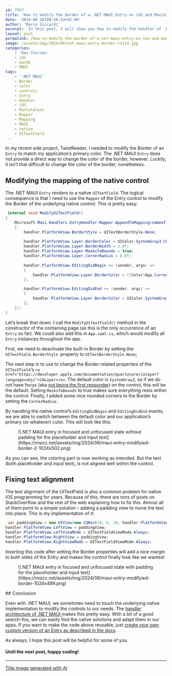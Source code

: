 ```yaml
---
id: 7957
title: 'How to modify the border of a .NET MAUI Entry on iOS and MacCatalyst'
date: '2024-06-16T09:56:43+02:00'
author: 'Marco Siccardi'
excerpt: 'In this post, I will show you how to modify the handler of .NET MAUI to take control over the Entry''s border by changing the underlying native control.'
layout: post
permalink: /how-to-modify-the-border-of-a-net-maui-entry-on-ios-and-maccatalyst/
image: /assets/img/2024/06/net-maui-entry-border-title.jpg
categories:
    - 'Dev Stories'
    - iOS
    - macOS
    - MAUI
tags:
    - '.NET MAUI'
    - Border
    - color
    - controls
    - Entry
    - Handler
    - iOS
    - MacCatalyst
    - Mapper
    - Mapping
    - MAUI
    - native
    - UITextField
---
```


In my recent side project, TwistReader, I needed to modify the Border of an `Entry` to match my application’s primary color. The .NET MAUI `Entry` does not provide a direct way to change the color of the border, however. Luckily, it isn’t that difficult to change the color of the border, nonetheless.

## Modifying the mapping of the native control 

The .NET MAUI `Entry` renders to a native `UITextField`. The logical consequence is that I need to use the `Mapper` of the Entry control to modify the Border of the underlying native control. This is pretty easy:

``` csharp
 internal void ModifyUiTextField()
{
    Microsoft.Maui.Handlers.EntryHandler.Mapper.AppendToMapping(nameof(ModifyUiTextField), (handler, view) =>
    {
        handler.PlatformView.BorderStyle = UITextBorderStyle.None;
        
        handler.PlatformView.Layer.BorderColor = UIColor.SystemGray3.CGColor;
        handler.PlatformView.Layer.BorderWidth = 2.0f;
        handler.PlatformView.Layer.MasksToBounds = true;
        handler.PlatformView.Layer.CornerRadius = 8.0f;
        
        handler.PlatformView.EditingDidBegin += (sender, args) =>
        {
            handler.PlatformView.Layer.BorderColor = ((Color)App.Current.Resources["Primary"]).ToCGColor();
        };

        handler.PlatformView.EditingDidEnd += (sender, args) =>
        {
            handler.PlatformView.Layer.BorderColor = UIColor.SystemGray3.CGColor;
        };
    });
}
```
 
Let’s break that down. I call the `ModifyUiTextField()` method in the constructor of the containing page (as this is the only occurrence of an `Entry` so far). We could also add this in `App.xaml.cs`, which would modify all `Entry` instances throughout the app.

First, we need to deactivate the built-in Border by setting the `UITextField.BorderStyle `property to `UITextBorderStyle.None`;

The next step is to use to change the Border related properties of the `UITextField`‘s `<a href="https://developer.apple.com/documentation/quartzcore/calayer?language=objc">CALayer</a>`. The default color is `SystemGray3`, so if we do not have focus (aka [not being the first responder](https://developer.apple.com/documentation/uikit/uiresponder?language=objc)) on the control, this will be the default. Setting `MasksToBounds` to true makes sure everything rests within the control. Finally, I added some nice rounded corners to the Border by setting the `CornerRadius`.

By handling the native control’s `EditingDidBegin` and `EditingDidEnd` events, we are able to switch between the default color and our application’s primary (or whatever) color. This will look like this:

<div class="wp-block-image"><figure class="aligncenter size-large is-resized">![.NET MAUI entry in focused and unfocused state without padding for the placeholder and input text](https://msicc.net/assets/img/2024/06/maui-entry-modifyied-border-2-1024x502.png)</figure></div>As you can see, the coloring part is now working as intended. But the text (both placeholder and input text), is not aligned well within the control.

## Fixing text alignment

The text alignment of the UITextField is also a common problem for native iOS programming for years. Because of this, there are tons of posts on StackOverflow and the rest of the web explaining how to fix this. Almost all of them point to a simple solution – adding a padding view to move the text into place. This is my implementation of it:

``` csharp
 var paddingView = new UIView(new CGRect(0, 0, 10, handler.PlatformView.Frame.Height));
handler.PlatformView.LeftView = paddingView;
handler.PlatformView.LeftViewMode = UITextFieldViewMode.Always;
handler.PlatformView.RightView = paddingView;
handler.PlatformView.RightViewMode = UITextFieldViewMode.Always;
```
 
Inserting this code after setting the Border properties will add a nice margin to both sides of the Entry and makes the control finally look like we wanted:

<div class="wp-block-image"><figure class="aligncenter size-large is-resized">![.NET MAUI entry in focused and unfocused state with padding for the placeholder and input text](https://msicc.net/assets/img/2024/06/maui-entry-modifyied-border-1024x499.png)</figure></div>## Conclusion

Even with .NET MAUI, we sometimes need to touch the underlying native implementation to modify the controls to our needs. The [handler architecture of .NET MAUI ](https://learn.microsoft.com/en-us/dotnet/maui/user-interface/handlers/?view=net-maui-8.0)makes this pretty easy. With a bit of a good search-foo, we can easily find the native solutions and adapt them in our apps. If you want to make the code above reusable, just [create your own custom version of an Entry as described in the docs](https://learn.microsoft.com/en-us/dotnet/maui/user-interface/handlers/customize?view=net-maui-8.0).

As always, I hope this post will be helpful for some of you.

#### Until the next post, happy coding!

---

[Title image generated with AI](http://net-maui-entry-border-title)